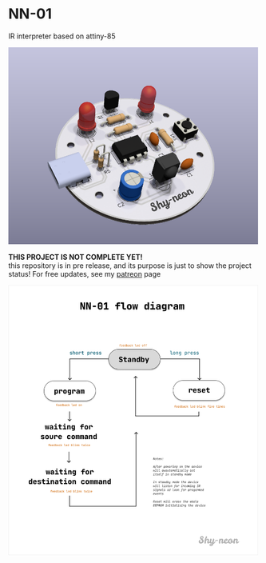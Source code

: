 # NN-01
IR interpreter based on attiny-85

<img style="width: 500px;" src="./3Drender.png">

<b>THIS PROJECT IS NOT COMPLETE YET! </b> <br> this repository is in pre release, and its purpose is just to show the project status! For free updates, see my <a href="https://patreon.com/Favtool?utm_medium=unknown&utm_source=join_link&utm_campaign=creatorshare_creator&utm_content=copyLink">patreon</a> page

<img style="width: 500px;" src="./Untitled-3.png">
